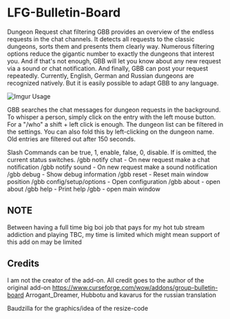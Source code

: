 # LFG-Bulletin-Board
Dungeon Request chat filtering
GBB provides an overview of the endless requests in the chat channels. It detects all requests to the classic dungeons, sorts them and presents them clearly way. Numerous filtering options reduce the gigantic number to exactly the dungeons that interest you. And if that's not enough, GBB will let you know about any new request via a sound or chat notification. And finally, GBB can post your request repeatedly.
Currently, English, German and Russian dungeons are recognized natively. But it is easily possible to adapt GBB to any language.

![Imgur](https://i.imgur.com/EBpf3Yp.jpg)
Usage

GBB searches the chat messages for dungeon requests in the background. To whisper a person, simply click on the entry with the left mouse button. For a "/who" a shift + left click is enough. The dungeon list can be filtered in the settings. You can also fold this by left-clicking on the dungeon name.
Old entries are filtered out after 150 seconds.

 

Slash Commands
<value> can be true, 1, enable, false, 0, disable. If <value> is omitted, the current status switches.
/gbb notify chat <value> - On new request make a chat notification
/gbb notify sound <value> - On new request make a sound notification
/gbb debug <value> - Show debug information
/gbb reset - Reset main window position
/gbb config/setup/options - Open configuration
/gbb about - open about
/gbb help - Print help
/gbb - open main window

 

## NOTE
Between having a full time big boi job that pays for my hot tub stream addiction and playing TBC, my time is limited which might mean support of this add on may be limited

## Credits

I am not the creator of the add-on. All credit goes to the author of the original add-on https://www.curseforge.com/wow/addons/group-bulletin-board
Arrogant_Dreamer, Hubbotu and kavarus for the russian translation

Baudzilla for the graphics/idea of the resize-code
